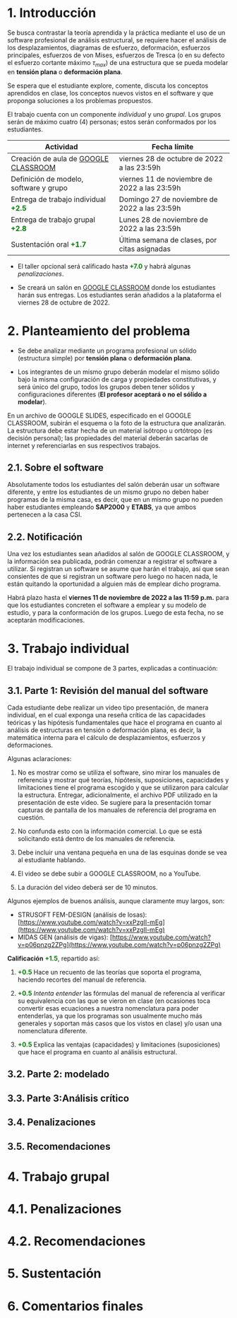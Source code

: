 # 1. Introducción

Se busca contrastar la teoría aprendida y la práctica mediante el uso de un software profesional de análisis estructural, se requiere hacer el análisis de los desplazamientos, diagramas de esfuerzo, deformación, esfuerzos principales, esfuerzos de von Mises, esfuerzos de Tresca (o en su defecto el esfuerzo cortante máximo $\tau_{max}$) de una estructura que se pueda modelar en **tensión plana** o **deformación plana**. 

Se espera que el estudiante explore, comente, discuta los conceptos aprendidos en clase, los conceptos nuevos vistos en el software y que proponga soluciones a los problemas propuestos.

El trabajo cuenta con un componente *individual* y uno *grupal*. Los grupos serán de máximo cuatro (4) personas; estos serán conformados por los estudiantes.


| Actividad                                                                 | Fecha límite                    |
| ---                                                                       | ---                             |
| Creación de aula de [GOOGLE CLASSROOM](https://classroom.google.com/)     | viernes 28 de octubre de 2022 a las 23:59h   |
| Definición de modelo, software y grupo                                    | viernes 11 de noviembre de 2022 a las 23:59h |
| Entrega de trabajo individual **<font color='green'>+2.5</font>**         | Domingo 27 de noviembre de 2022 a las 23:59h |
| Entrega de trabajo grupal **<font color='green'>+2.8</font>**             | Lunes 28 de noviembre de 2022 a las 23:59h   |
| Sustentación oral **<font color='green'>+1.7</font>**                    | Última semana de clases, por citas asignadas |

* El taller opcional será calificado hasta **<font color='green'>+7.0</font>** y habrá algunas *penalizaciones*.

* Se creará un salón en [GOOGLE CLASSROOM](https://classroom.google.com/) donde los estudiantes harán sus entregas. Los estudiantes serán añadidos a la plataforma el viernes 28 de octubre de 2022.


# 2. Planteamiento del problema

* Se debe analizar mediante un programa profesional un sólido (estructura simple) por **tensión plana** o **deformación plana**.

* Los integrantes de un mismo grupo deberán modelar el mismo sólido bajo la misma configuración de carga y propiedades constitutivas, y será único del grupo, todos los grupos deben tener sólidos y configuraciones diferentes (**El profesor aceptará o no el sólido a modelar**). 

En un archivo de GOOGLE SLIDES, especificado en el GOOGLE CLASSROOM, subirán el esquema o la foto de la estructura que analizarán. La estructura debe estar hecha de un material isótropo u ortótropo (es decisión personal); las propiedades del material deberán sacarlas de internet y referenciarlas en sus respectivos trabajos.

## 2.1. Sobre el software

Absolutamente todos los estudiantes del salón deberán usar un software diferente, y entre los estudiantes de un mismo grupo no deben haber programas de la misma casa, es decir, que en un mismo grupo no pueden haber estudiantes empleando **SAP2000** y **ETABS**, ya que ambos pertenecen a la casa CSI.

## 2.2. Notificación

Una vez los estudiantes sean añadidos al salón de GOOGLE CLASSROOM, y la información sea publicada, podrán comenzar a registrar el software a utilizar. Si registran un software se asume que harán el trabajo, así que sean consientes de que si registran un software pero luego no hacen nada, le están quitando la oportunidad a alguien más de emplear dicho programa.

Habrá plazo hasta el **viernes 11 de noviembre de 2022 a las 11:59 p.m.** para que los estudiantes concreten el software a emplear y su modelo de estudio, y para la conformación de los grupos. Luego de esta fecha, no se aceptarán modificaciones.

# 3. Trabajo individual

El trabajo individual se compone de 3 partes, explicadas a continuación:



## 3.1. Parte 1: Revisión del manual del software

Cada estudiante debe realizar un video tipo presentación, de manera individual, en el cual exponga una reseña crítica de las capacidades teóricas y las hipótesis fundamentales que hace el programa en cuanto al análisis de estructuras en tensión o deformación plana, es decir, la matemática interna para el cálculo de desplazamientos, esfuerzos y deformaciones. 

Algunas aclaraciones: 

1. No es mostrar como se utiliza el software, sino mirar los manuales de referencia y mostrar qué teorías, hipótesis, suposiciones, capacidades y limitaciones tiene el programa escogido y que se utilizaron para calcular la estructura. Entregar, adicionalmente, el archivo PDF utilizado en la presentación de este video. Se sugiere para la presentación tomar capturas de pantalla de los manuales de referencia del programa en cuestión. 
    
2. No confunda esto con la información comercial. Lo que se está solicitando está dentro de los manuales de referencia.
    
3. Debe incluir una ventana pequeña en una de las esquinas donde se vea al estudiante hablando.
    
4. El video se debe subir a GOOGLE CLASSROOM, no a YouTube.
    
5. La duración del video deberá ser de 10 minutos.   


Algunos ejemplos de buenos análisis, aunque claramente muy largos, son:

* STRUSOFT FEM-DESIGN (análisis de losas): [https://www.youtube.com/watch?v=xxPzgIl-mEg](https://www.youtube.com/watch?v=xxPzgIl-mEg)
* MIDAS GEN (análisis de vigas): [https://www.youtube.com/watch?v=p06pnzg2ZPg](https://www.youtube.com/watch?v=p06pnzg2ZPg)

 
**Calificación** **<font color='green'>+1.5</font>**, repartido así:

1. **<font color='green'>+0.5</font>** Hace un recuento de las teorías que soporta el programa, haciendo recortes del manual de referencia.
    
2. **<font color='green'>+0.5</font>** *Intenta entender* las fórmulas del manual de referencia al verificar su equivalencia con las que se vieron en clase (en ocasiones toca convertir esas ecuaciones a nuestra nomenclatura para poder entenderlas, ya que los programas son usualmente mucho más generales y soportan más casos que los vistos en clase) y/o usan una nomenclatura diferente.
    
3. **<font color='green'>+0.5</font>** Explica las ventajas (capacidades) y limitaciones (suposiciones) que hace el programa en cuanto al análisis estructural.


## 3.2. Parte 2: modelado

## 3.3. Parte 3:Análisis crítico

## 3.4. Penalizaciones

## 3.5. Recomendaciones

# 4. Trabajo grupal

# 4.1. Penalizaciones
# 4.2. Recomendaciones

# 5. Sustentación

# 6. Comentarios finales












